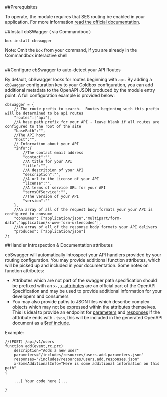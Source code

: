 ##Prerequisites

To operate, the module requires that SES routing be enabled in your application.  For more information [read the official documentation](https://coldbox.ortusbooks.com/content/Routing/routes_configuration.html).

##Install cbSWagger ( via Commandbox )

`box install cbswagger`

Note:  Omit the `box` from your command, if you are already in the Commandbox interactive shell

##

##Configure cbSwagger to auto-detect your API Routes

By default, cbSwagger looks for routes beginning with `api`.  By adding a `cbSwagger` configuration key to your Coldbox configuration, you can add additional metadata to the OpenAPI JSON produced by the module entry point.  A full configuration example is provided below:

```
cbswagger = {
	// The route prefix to search.  Routes beginning with this prefix will be determined to be api routes
	"routes":["api"],
	//A base path prefix for your API - leave blank if all routes are configured to the root of the site
	"basePath":"",
	//The API host
	"host":"",
	// Information about your API
	"info":{
		//The contact email address
		"contact":"",
		//A title for your API
		"title":"",
		//A descritpion of your API
		"description":"",
		//A url to the License of your API
		"license":"",
		//A terms of service URL for your API
		"termsOfService":"",
		//The version of your API
		"version":""
	},
	//An array of all of the request body formats your your API is configured to consume 
	"consumes": ["application/json","multipart/form-data","application/x-www-form-urlencoded"],
	//An array of all of the response body formats your API delivers
	"produces": ["application/json"]
};

```

##Handler Introspection & Documentation attributes

cbSwagger will automatically introspect your API handlers provided by your routing configuration.  You may provide additional function attributes, which will be picked up and included in your documentation.  Some notes on function attributes:

* Attributes which are not part of the swagger path specification should be prefixed with an `x-`, [x-attributes](https://github.com/OAI/OpenAPI-Specification/blob/OpenAPI.next/versions/3.0.md#specificationExtensions) are an official part of the OpenAPI Specification and may be used to provide additional information for your developers and consumers
* You may also provide paths to JSON files which describe complex objects which may not be expressed within the attributes themselves.  This is ideal to provide an endpoint for [parameters](https://github.com/OAI/OpenAPI-Specification/blob/OpenAPI.next/versions/3.0.md#parameterObject) and [responses](https://github.com/OAI/OpenAPI-Specification/blob/OpenAPI.next/versions/3.0.md#responseObject)  If the atttribute ends with `.json`, this will be included in the generated OpenAPI document as a [$ref include](https://github.com/OAI/OpenAPI-Specification/blob/OpenAPI.next/versions/3.0.md#pathItemObject).

Example:


```
//(POST) /api/v1/users
function add(event,rc,prc)
	description="Adds a new user"
	parameters="/includes/resources/users.add.parameters.json"
	responses="/includes/resources/users.add.responses.json"
	x-SomeAdditionalInfo="Here is some additional information on this path"
{

	...[ Your code here ]...
		
}
```
